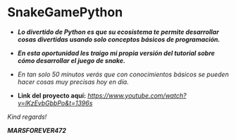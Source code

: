 # SnakeGamePython

- **_Lo divertido de Python es que su ecosistema te permite desarrollar cosas divertidas usando solo conceptos básicos de programación._**
- **_En esta oportunidad les traigo mi propia versión del tutorial sobre cómo desarrollar el juego de snake._**
- _En tan solo 50 minutos verás que con conocimientos básicos se pueden hacer cosas muy precisas hoy en día._

- **Link del proyecto aquí:** _https://www.youtube.com/watch?v=lKzEvbGbbPo&t=1396s_

_Kind regards!_

***MARSFOREVER472***
